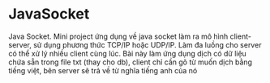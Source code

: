 # JavaSocket
Java Socket.
Mini project ứng dụng về java socket làm ra mô hình client-server, sử dụng phương thức TCP/IP hoặc UDP/IP.
Làm đa luồng cho server có thể xử lý nhiều client cùng lúc.
Bài này làm ứng dụng dịch có dữ liệu chứa sẵn trong file txt (thay cho db), client chỉ cần gõ từ muốn dịch bằng tiếng việt, bên server sẽ trả về từ nghĩa tiếng anh của nó
